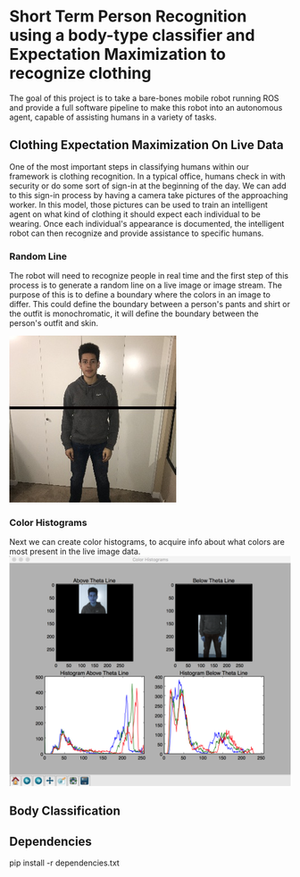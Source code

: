 # Short Term Person Recognition using a body-type classifier and Expectation Maximization to recognize clothing
The goal of this project is to take a bare-bones mobile robot running ROS and provide a full software pipeline to make this robot into an autonomous agent, capable of assisting humans in a variety of tasks.


##  Clothing Expectation Maximization On Live Data
One of the most important steps in classifying humans within our framework is clothing recognition. In a typical office, humans check in with security or do some sort of sign-in at the beginning of the day. We can add to this sign-in process by having a camera take pictures of the approaching worker. In this model, those pictures can be used to train an intelligent agent on what kind of clothing it should expect each individual to be wearing. Once each individual's appearance is documented, the intelligent robot can then recognize and provide assistance to specific humans.
###  Random Line
The robot will need to recognize people in real time and the first step of this process is to generate a random line on a live image or image stream. The purpose of this is to define a boundary where the colors in an image to differ. This could define the boundary between a person's pants and shirt or the outfit is monochromatic, it will define the boundary between the person's outfit and skin.
  
![A-Probabilistic-Framework-for-Short-Term-Person-Recognition-line](https://raw.githubusercontent.com/julianweisbord/A-Probabilistic-Framework-for-Short-Term-Person-Recognition/master/data_capture/manipulated_images/line.jpeg)
###  Color Histograms
Next we can create color histograms, to acquire info about what colors are most present in the live image data.
![A-Probabilistic-Framework-for-Short-Term-Person-Recognition-color_histograms](https://raw.githubusercontent.com/julianweisbord/A-Probabilistic-Framework-for-Short-Term-Person-Recognition/master/data_capture/manipulated_images/color_histograms.png)
##  Body Classification

##  Dependencies
pip install -r dependencies.txt

